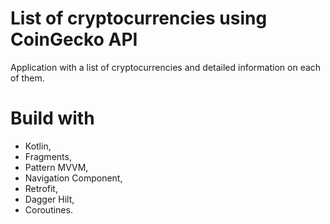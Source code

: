 # List of cryptocurrencies using CoinGecko API
Application with a list of cryptocurrencies and detailed information on each of them.

# Build with
- Kotlin,
- Fragments,
- Pattern MVVM,
- Navigation Component, 
- Retrofit, 
- Dagger Hilt, 
- Coroutines.
